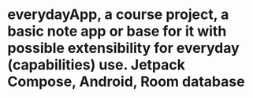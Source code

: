 # everydayApp, a course project, a basic note app or base for it with possible extensibility for everyday (capabilities) use. Jetpack Compose, Android, Room database

